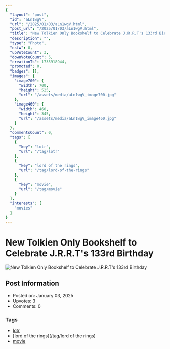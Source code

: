 ```yaml
---
{
  "layout": "post",
  "id": "aLn1wgV",
  "url": "/2025/01/03/aLn1wgV.html",
  "post_url": "/2025/01/03/aLn1wgV.html",
  "title": "New Tolkien Only Bookshelf to Celebrate J.R.R.T's 133rd Birthday",
  "description": "",
  "type": "Photo",
  "nsfw": 0,
  "upVoteCount": 3,
  "downVoteCount": 5,
  "creationTs": 1735918944,
  "promoted": 0,
  "badges": [],
  "images": {
    "image700": {
      "width": 700,
      "height": 525,
      "url": "/assets/media/aLn1wgV_image700.jpg"
    },
    "image460": {
      "width": 460,
      "height": 345,
      "url": "/assets/media/aLn1wgV_image460.jpg"
    }
  },
  "commentsCount": 0,
  "tags": [
    {
      "key": "lotr",
      "url": "/tag/lotr"
    },
    {
      "key": "lord of the rings",
      "url": "/tag/lord-of-the-rings"
    },
    {
      "key": "movie",
      "url": "/tag/movie"
    }
  ],
  "interests": [
    "movies"
  ]
}
---
```


# New Tolkien Only Bookshelf to Celebrate J.R.R.T's 133rd Birthday

![New Tolkien Only Bookshelf to Celebrate J.R.R.T's 133rd Birthday](/assets/media/aLn1wgV_image700.jpg)

## Post Information

- Posted on: January 03, 2025
- Upvotes: 3
- Comments: 0

### Tags

- [lotr](/tag/lotr)
- [lord of the rings](/tag/lord of the rings)
- [movie](/tag/movie)
